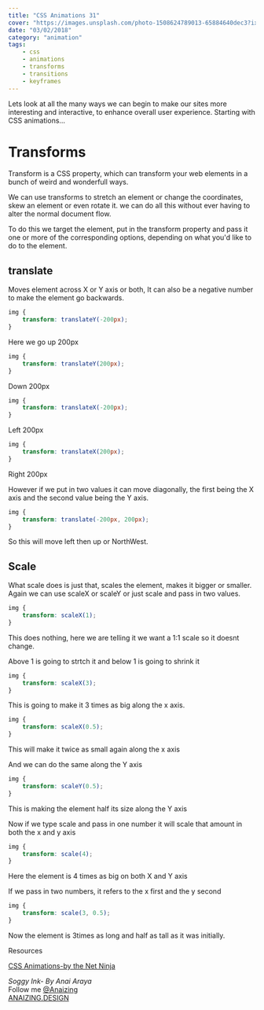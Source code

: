 ```yaml
---
title: "CSS Animations 31"
cover: "https://images.unsplash.com/photo-1508624789013-65884640dec3?ixlib=rb-0.3.5&ixid=eyJhcHBfaWQiOjEyMDd9&s=99ff9287fd7b903d6dca28a9412d3f49&auto=format&fit=crop&w=1504&q=80"
date: "03/02/2018"
category: "animation"
tags:
    - css
    - animations
    - transforms
    - transitions
    - keyframes
---
```


Lets look at all the many ways we can begin to make our sites more interesting and interactive, to enhance overall user experience. Starting with CSS animations...

# Transforms

Transform is a CSS property, which can transform your web elements in a bunch of weird and wonderfull ways.

We can use transforms to stretch an element or change the coordinates, skew an element or even rotate it. we can do all this without ever having to alter the normal document flow.

To do this we target the element, put in the transform property and pass it one or more of the corresponding options, depending on what you'd like to do to the element.

## translate
 Moves element across X or Y axis or both, It can also be a negative number to make the element go backwards.
 
```css
img {
    transform: translateY(-200px);
}
```
Here we go up 200px

```css
img {
    transform: translateY(200px);
}
```
Down 200px

```css
img {
    transform: translateX(-200px);
}
```
Left 200px

```css
img {
    transform: translateX(200px);
}
```
Right 200px


However if we put in two values it can move diagonally, the first being the X axis and the second value being the Y axis.
```css
img {
    transform: translate(-200px, 200px);
}
```
So this will move left then up or NorthWest.

## Scale

What scale does is just that, scales the element, makes it bigger or smaller. Again we can use scaleX or scaleY or just scale and pass in two values.

```css
img {
    transform: scaleX(1);
}
```
This does nothing, here we are telling it we want a 1:1 scale so it doesnt change.

Above 1 is going to strtch it and below 1 is going to shrink it
```css
img {
    transform: scaleX(3);
}
```
This is going to make it 3 times as big along the x axis.

```css
img {
    transform: scaleX(0.5);
}
```
This will make it twice as small again along the x axis

And we can do the same along the Y axis
```css
img {
    transform: scaleY(0.5);
}
```
This is making the element half its size along the Y axis

Now if we type scale and pass in one number it will scale that amount in both the x and y axis
```css
img {
    transform: scale(4);
}
```
Here the element is 4 times as big on both X and Y axis

If we pass in two numbers, it refers to the x first and the y second
```css
img {
    transform: scale(3, 0.5);
}
```
Now the element is 3times as long and half as tall as it was initially.








Resources

[CSS Animations-by the Net Ninja](https://www.youtube.com/watch?v=PH35-BDak0M&index=2&list=PL4cUxeGkcC9iGYgmEd2dm3zAKzyCGDtM5)

_Soggy Ink- By Anai Araya_<br>
Follow me [@Anaizing](https://twitter.com/Anaizing) <br>
[ANAIZING.DESIGN](http://anaizing.design/)
